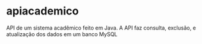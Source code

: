 # apiacademico
API de um sistema acadêmico feito em Java.
A API faz consulta, exclusão, e atualização dos dados em um banco MySQL
